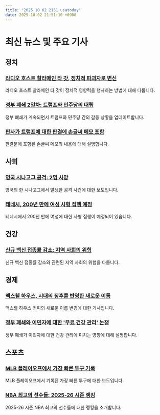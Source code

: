 ```yaml
---
title: "2025 10 02 2151 usatoday"
date: 2025-10-02 21:51:10 +0900
---
```


# 최신 뉴스 및 주요 기사

## 정치

### [라디오 호스트 찰라메인 타 갓, 정치적 파괴자로 변신](https://www.usatoday.com/story/news/politics/2025/10/02/trump-charlamagne-tha-god-cardi-b-politics/86284390007/)
라디오 호스트 찰라메인 타 갓이 정치적 영향력을 행사하는 방법에 대해 다룹니다.
### [정부 폐쇄 2일차: 트럼프와 민주당의 대립](https://www.usatoday.com/story/news/politics/2025/10/02/government-shutdown-day-2-trump-democrats-live-updates/86466580007/)
정부 폐쇄가 계속되면서 트럼프와 민주당 간의 갈등 상황을 업데이트합니다.
### [판사가 트럼프에 대한 판결에 손글씨 메모 포함](https://www.usatoday.com/story/news/nation/2025/10/02/judge-includes-handwritten-note-trump-ruling/86462014007/)
판결문에 포함된 손글씨 메모의 내용에 대해 설명합니다.

## 사회

### [영국 시나고그 공격: 2명 사망](https://www.usatoday.com/story/news/world/2025/10/02/manchester-england-synagogue-stabbing-vehicle/86471126007/)
영국의 한 시나고그에서 발생한 공격 사건에 대한 보도입니다.
### [테네시, 200년 만에 여성 사형 집행 예정](https://www.usatoday.com/story/news/nation/2025/10/01/christa-gail-pike-execution-scheduled-colleen-slemmer/86462744007/)
테네시에서 200년 만에 여성에 대한 사형 집행이 예정되어 있습니다.

## 건강

### [신규 백신 접종률 감소: 지역 사회의 위험](https://www.usatoday.com/story/news/investigations/2025/10/02/vaccination-rates-drop-maps-outbreak-risks/86224099007/)
신규 백신 접종률 감소와 관련된 지역 사회의 위험을 다룹니다.

## 경제

### [맥스웰 하우스, 시대의 징후를 반영한 새로운 이름](https://www.usatoday.com/story/money/2025/10/01/maxwell-house-coffee-name-change-maxwell-apartment/86456209007/)
맥스웰 하우스 커피의 새로운 이름 변경에 대한 기사입니다.
### [정부 폐쇄와 이민자에 대한 '무료 건강 관리' 논쟁](https://www.usatoday.com/story/news/politics/2025/10/01/government-shutdown-medicaid-undocumented-immigrants-claim/86435684007/)
정부 폐쇄가 이민자에 대한 건강 관리에 미치는 영향에 대해 설명합니다.

## 스포츠

### [MLB 플레이오프에서 가장 빠른 투구 기록](https://www.usatoday.com/story/sports/mlb/padres/2025/10/01/mason-miller-fastest-pitch-mlb-playoffs/86466800007/)
MLB 플레이오프에서 기록된 가장 빠른 투구에 대한 보도입니다.
### [NBA 최고의 선수들: 2025-26 시즌 랭킹](https://www.usatoday.com/story/sports/nba/2025/10/02/nba-player-rankings-2025-26-season/86429943007/)
2025-26 시즌 NBA 최고의 선수들에 대한 랭킹을 소개합니다.